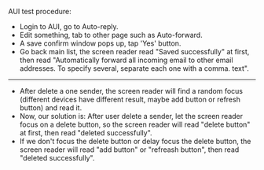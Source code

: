 AUI test procedure: 
* Login to AUI, go to Auto-reply.
* Edit something, tab to other page such as Auto-forward.
* A save confirm window pops up, tap 'Yes' button.
* Go back main list, the screen reader read "Saved successfully" at first, then read "Automatically forward all incoming email to other email addresses. To specify several, separate each one with a comma. text".

----------------------------------------------------------------------------------
* After delete a one sender, the screen reader will find a random focus (different devices have different result, maybe add button or refresh button) and read it.
* Now, our solution is: After user delete a sender, let the screen reader focus on a delete button, so the screen reader will read "delete button" at first, then read "deleted successfully". 
* If we don't focus the delete button or delay focus the delete button, the screen reader will read "add button" or "refreash button", then read "deleted successfully".
